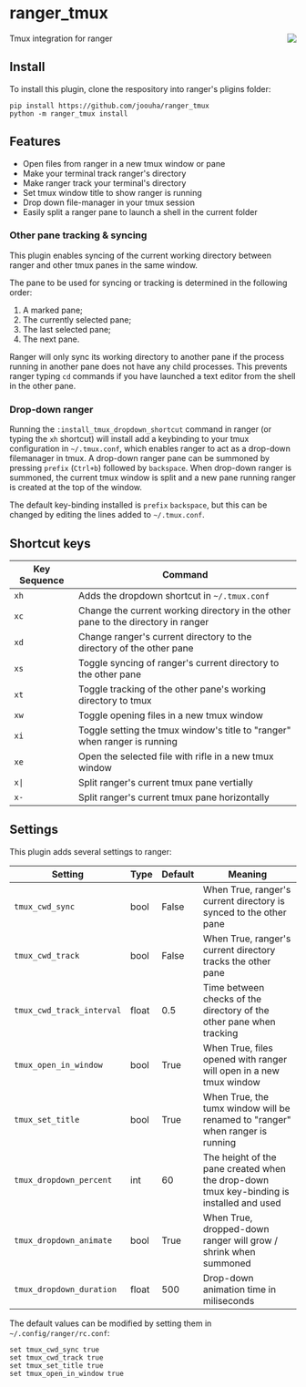 # ranger_tmux

<img src="https://i.postimg.cc/SRz46CNH/output.gif" align="right"> Tmux integration for ranger

## Install

To install this plugin, clone the respository into ranger's pligins folder:

```
pip install https://github.com/joouha/ranger_tmux
python -m ranger_tmux install
```

## Features

- Open files from ranger in a new tmux window or pane
- Make your terminal track ranger's directory
- Make ranger track your terminal's directory
- Set tmux window title to show ranger is running
- Drop down file-manager in your tmux session
- Easily split a ranger pane to launch a shell in the current folder

### Other pane tracking & syncing

This plugin enables syncing of the current working directory between ranger and other tmux panes in the same window.

The pane to be used for syncing or tracking is determined in the following order:

1. A marked pane;
2. The currently selected pane;
3. The last selected pane;
4. The next pane.

Ranger will only sync its working directory to another pane if the process running in another pane does not have any child processes. This prevents ranger typing `cd` commands if you have launched a text editor from the shell in the other pane.

### Drop-down ranger

Running the `:install_tmux_dropdown_shortcut` command in ranger (or typing the `xh` shortcut) will install add a keybinding to your tmux configuration in `~/.tmux.conf`, which enables ranger to act as a drop-down filemanager in tmux. A drop-down ranger pane can be summoned by pressing `prefix` (`Ctrl+b`) followed by `backspace`. When drop-down ranger is summoned, the current tmux window is split and a new pane running ranger is created at the top of the window.

The default key-binding installed is `prefix` `backspace`, but this can be changed by editing the lines added to `~/.tmux.conf`.

## Shortcut keys

| Key Sequence | Command                                                                           |
| ------------ | --------------------------------------------------------------------------------- |
| `xh`         | Adds the dropdown shortcut in `~/.tmux.conf`                                      |
| `xc`         | Change the current working directory in the other pane to the directory in ranger |
| `xd`         | Change ranger's current directory to the directory of the other pane              |
| `xs`         | Toggle syncing of ranger's current directory to the other pane                    |
| `xt`         | Toggle tracking of the other pane's working directory to tmux                     |
| `xw`         | Toggle opening files in a new tmux window                                         |
| `xi`         | Toggle setting the tmux window's title to "ranger" when ranger is running         |
| `xe`         | Open the selected file with rifle in a new tmux window                            |
| `x\|`        | Split ranger's current tmux pane vertially                                        |
| `x-`         | Split ranger's current tmux pane horizontally                                     |

## Settings

This plugin adds several settings to ranger:

| Setting                   | Type  | Default | Meaning                                                                                  |
| ------------------------- | ----- | ------- | ---------------------------------------------------------------------------------------- |
| `tmux_cwd_sync`           | bool  | False   | When True, ranger's current directory is synced to the other pane                        |
| `tmux_cwd_track`          | bool  | False   | When True, ranger's current directory tracks the other pane                              |
| `tmux_cwd_track_interval` | float | 0.5     | Time between checks of the directory of the other pane when tracking                     |
| `tmux_open_in_window`     | bool  | True    | When True, files opened with ranger will open in a new tmux window                       |
| `tmux_set_title`          | bool  | True    | When True, the tumx window will be renamed to "ranger" when ranger is running            |
| `tmux_dropdown_percent`   | int   | 60      | The height of the pane created when the drop-down tmux key-binding is installed and used |
| `tmux_dropdown_animate`   | bool  | True    | When True, dropped-down ranger will grow / shrink when summoned                          |
| `tmux_dropdown_duration`  | float | 500     | Drop-down animation time in miliseconds                                                  |

The default values can be modified by setting them in `~/.config/ranger/rc.conf`:

```
set tmux_cwd_sync true
set tmux_cwd_track true
set tmux_set_title true
set tmux_open_in_window true
```
